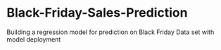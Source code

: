 # Black-Friday-Sales-Prediction
Building a regression model for prediction on Black Friday Data set with model deployment 
